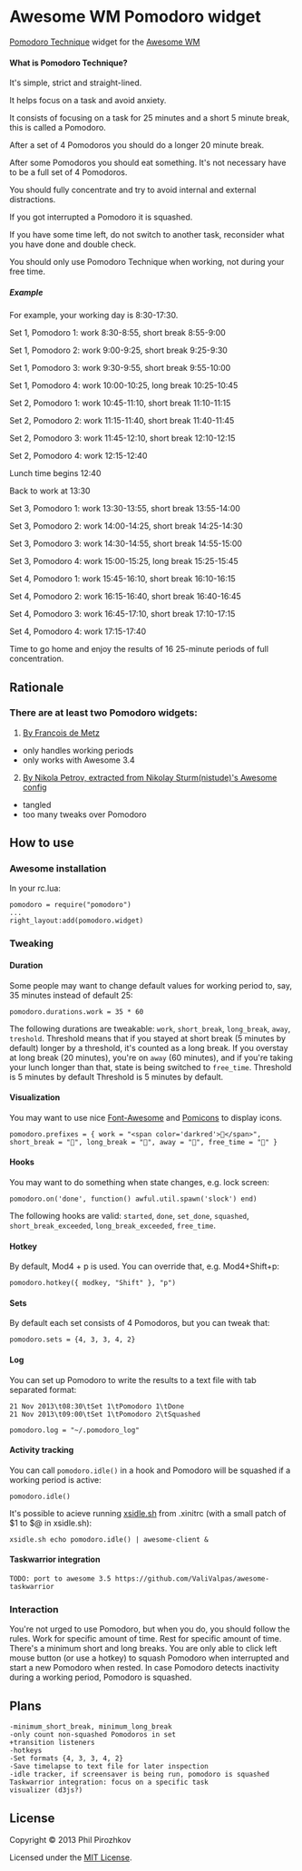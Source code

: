 Awesome WM Pomodoro widget
==========================
[Pomodoro Technique](http://pomodorotechnique.com) widget for the [Awesome WM](http://awesome.naquadah.org)

#### What is Pomodoro Technique?

It's simple, strict and straight-lined.

It helps focus on a task and avoid anxiety.

It consists of focusing on a task for 25 minutes and a short 5 minute break, this is called a Pomodoro.

After a set of 4 Pomodoros you should do a longer 20 minute break.

After some Pomodoros you should eat something. It's not necessary have to be a full set of 4 Pomodoros.

You should fully concentrate and try to avoid internal and external distractions.

If you got interrupted a Pomodoro it is squashed.

If you have some time left, do not switch to another task, reconsider what you have done and double check.

You should only use Pomodoro Technique when working, not during your free time.

##### Example

For example, your working day is 8:30-17:30.

Set 1, Pomodoro 1: work 8:30-8:55, short break 8:55-9:00

Set 1, Pomodoro 2: work 9:00-9:25, short break 9:25-9:30

Set 1, Pomodoro 3: work 9:30-9:55, short break 9:55-10:00

Set 1, Pomodoro 4: work 10:00-10:25, long break 10:25-10:45


Set 2, Pomodoro 1: work 10:45-11:10, short break 11:10-11:15

Set 2, Pomodoro 2: work 11:15-11:40, short break 11:40-11:45

Set 2, Pomodoro 3: work 11:45-12:10, short break 12:10-12:15

Set 2, Pomodoro 4: work 12:15-12:40


Lunch time begins 12:40

Back to work at 13:30


Set 3, Pomodoro 1: work 13:30-13:55, short break 13:55-14:00

Set 3, Pomodoro 2: work 14:00-14:25, short break 14:25-14:30

Set 3, Pomodoro 3: work 14:30-14:55, short break 14:55-15:00

Set 3, Pomodoro 4: work 15:00-15:25, long break 15:25-15:45


Set 4, Pomodoro 1: work 15:45-16:10, short break 16:10-16:15

Set 4, Pomodoro 2: work 16:15-16:40, short break 16:40-16:45

Set 4, Pomodoro 3: work 16:45-17:10, short break 17:10-17:15

Set 4, Pomodoro 4: work 17:15-17:40


Time to go home and enjoy the results of 16 25-minute periods of full concentration.

Rationale
---------
### There are at least two Pomodoro widgets:
1. [By François de Metz](https://github.com/francois2metz/pomodoro-awesome)
  - only handles working periods
  - only works with Awesome 3.4
2. [By Nikola Petrov, extracted from Nikolay Sturm(nistude)'s Awesome config](https://github.com/nikolavp/awesome-pomodoro)
  - tangled
  - too many tweaks over Pomodoro

How to use
----------
### Awesome installation

In your rc.lua:

    pomodoro = require("pomodoro")
    ...
    right_layout:add(pomodoro.widget)

### Tweaking

#### Duration
Some people may want to change default values for working period to, say, 35 minutes instead of default 25:

    pomodoro.durations.work = 35 * 60

The following durations are tweakable: `work`, `short_break`, `long_break`, `away`, `treshold`.
Threshold means that if you stayed at short break (5 minutes by default) longer by a threshold, it's counted as a long break. If you overstay at long break (20 minutes), you're on `away` (60 minutes), and if you're taking your lunch longer than that, state is being switched to `free_time`. Threshold is 5 minutes by default Threshold is 5 minutes by default.

#### Visualization
You may want to use nice [Font-Awesome](http://fortawesome.github.io/Font-Awesome/) and [Pomicons](https://github.com/gabrielelana/pomicons) to display icons.

    pomodoro.prefixes = { work = "<span color='darkred'></span>", short_break = "", long_break = "", away = "", free_time = "" }

#### Hooks

You may want to do something when state changes, e.g. lock screen:

    pomodoro.on('done', function() awful.util.spawn('slock') end)

The following hooks are valid: `started`, `done`, `set_done`, `squashed`, `short_break_exceeded`, `long_break_exceeded`, `free_time`.

#### Hotkey

By default, Mod4 + p is used. You can override that, e.g. Mod4+Shift+p:

    pomodoro.hotkey({ modkey, "Shift" }, "p")

#### Sets

By default each set consists of 4 Pomodoros, but you can tweak that:

    pomodoro.sets = {4, 3, 3, 4, 2}

#### Log

You can set up Pomodoro to write the results to a text file with tab separated format:

    21 Nov 2013\t08:30\tSet 1\tPomodoro 1\tDone
    21 Nov 2013\t09:00\tSet 1\tPomodoro 2\tSquashed

    pomodoro.log = "~/.pomodoro_log"

#### Activity tracking

You can call `pomodoro.idle()` in a hook and Pomodoro will be squashed if a working period is active:

    pomodoro.idle()

It's possible to acieve running [xsidle.sh](http://git.suckless.org/xssstate/commit/?id=c30b12c8e9d20225f69014d3fe60c0c0c4476773) from .xinitrc (with a small patch of $1 to $@ in xsidle.sh):

    xsidle.sh echo pomodoro.idle() | awesome-client &

#### Taskwarrior integration

    TODO: port to awesome 3.5 https://github.com/ValiValpas/awesome-taskwarrior

### Interaction

You're not urged to use Pomodoro, but when you do, you should follow the rules. Work for specific amount of time. Rest for specific amount of time. There's a minimum short and long breaks.
You are only able to click left mouse button (or use a hotkey) to squash Pomodoro when interrupted and start a new Pomodoro when rested.
In case Pomodoro detects inactivity during a working period, Pomodoro is squashed.

Plans
-----

    -minimum_short_break, minimum_long_break
    -only count non-squashed Pomodoros in set
    +transition listeners
    -hotkeys
    -Set formats {4, 3, 3, 4, 2}
    -Save timelapse to text file for later inspection
    -idle tracker, if screensaver is being run, pomodoro is squashed
    Taskwarrior integration: focus on a specific task
    visualizer (d3js?)

License
-------
Copyright &copy; 2013 Phil Pirozhkov

Licensed under the [MIT License][MIT].

[MIT]: http://www.opensource.org/licenses/mit-license.php

